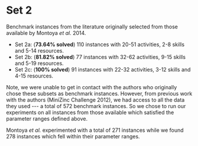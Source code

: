 # Set 2

Benchmark instances from the literature originally selected from those available by Montoya *et al.* 2014.

* Set 2a: (**73.64% solved**) 110 instances with 20-51 activities, 2-8 skills and 5-14 resources.
* Set 2b: (**81.82% solved**) 77 instances with 32-62 activities, 9-15 skills and 5-19 resources.
* Set 2c: (**100% solved**) 91 instances with 22-32 activities, 3-12 skills and 4-15 resources.

Note, we were unable to get in contact with the authors who originally 
chose these subsets as benchmark instances.
However, from previous work with the authors (MiniZinc Challenge 2012),
we had access to all the data they used --- 
a total of 572 benchmark instances.
So we chose to run our experiments on
all instances from those available which satisfied the parameter ranges defined above.

Montoya *et al.* experimented with a total of 271 instances
while we found 278 instances which fell within their parameter ranges.